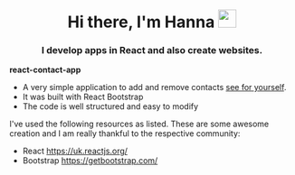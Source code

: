 <h1 align="center">Hi there, I'm Hanna
<img src="https://github.com/blackcater/blackcater/raw/main/images/Hi.gif" height="32"/></h1>
<h3 align="center">I develop apps in React and also create websites.</h3>
<p><b>react-contact-app</b>

- A very simple application to add and remove contacts [see for yourself](https://hanna8888.github.io/react-contact-app/).
- It was built with React Bootstrap 
- The code is well structured and easy to modify

I've used the following resources as listed. These are some awesome creation and I am really thankful to the respective community:

- React https://uk.reactjs.org/
- Bootstrap https://getbootstrap.com/

